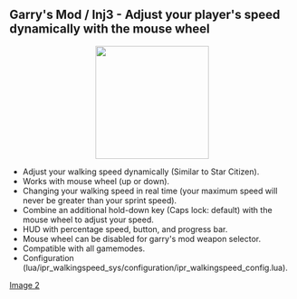 Garry's Mod / Inj3 - Adjust your player's speed dynamically with the mouse wheel
-------
<p align="center">
   <img width="200" src="https://i.imgur.com/CM2bnYW.gif" alt="">
</p>

- Adjust your walking speed dynamically (Similar to Star Citizen).
- Works with mouse wheel (up or down).
- Changing your walking speed in real time (your maximum speed will never be greater than your sprint speed).
- Combine an additional hold-down key (Caps lock: default) with the mouse wheel to adjust your speed.
- HUD with percentage speed, button, and progress bar.
- Mouse wheel can be disabled for garry's mod weapon selector.
- Compatible with all gamemodes.
- Configuration (lua/ipr_walkingspeed_sys/configuration/ipr_walkingspeed_config.lua).

[Image 2](https://imgur.com/HFc93nB)
